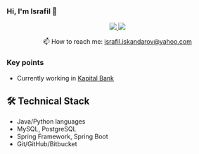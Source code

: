 ### Hi, I'm Israfil 👋

<!--
**israf1l/israf1l** is a ✨ _special_ ✨ repository because its `README.md` (this file) appears on your GitHub profile.

Here are some ideas to get you started:

- 🔭 I’m currently working on ...
- 🌱 I’m currently learning ...
- 👯 I’m looking to collaborate on ...
- 🤔 I’m looking for help with ...
- 💬 Ask me about ...
- 📫 How to reach me: ...
- 😄 Pronouns: ...
- ⚡ Fun fact: ...
-->

<p align='center'>
   <a href="https://www.linkedin.com/in/israfiliskandarov/">
       <img src="https://img.shields.io/badge/linkedin-%230077B5.svg?&style=for-the-badge&logo=linkedin&logoColor=white"/>
   </a>
   <a href="https://t.me/israf1l">
       <img src="https://img.shields.io/badge/Telegram-2CA5E0?style=for-the-badge&logo=telegram&logoColor=white"/>
   </a>
<p align='center'>
   📫 How to reach me: <a href='mailto:israfil.iskandarov@yahoo.com'>israfil.iskandarov@yahoo.com</a>
</p>

### Key points
*   Currently working in [Kapital Bank](https://www.linkedin.com/company/kapitalbankojsc/)

## 🛠 Technical Stack
*   Java/Python languages
*   MySQL, PostgreSQL
*   Spring Framework, Spring Boot
*   Git/GitHub/Bitbucket
